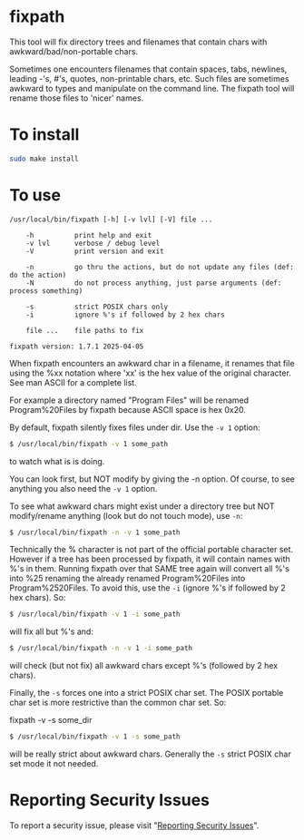 # fixpath

This tool will fix directory trees and filenames that contain
chars with awkward/bad/non-portable chars.

Sometimes one encounters filenames that contain spaces, tabs,
newlines, leading -'s, #'s, quotes, non-printable chars, etc.
Such files are sometimes awkward to types and manipulate on
the command line.  The fixpath tool will rename those files to
'nicer' names.


# To install

```sh
sudo make install
```


# To use

```
/usr/local/bin/fixpath [-h] [-v lvl] [-V] file ...

    -h          print help and exit
    -v lvl      verbose / debug level
    -V          print version and exit

    -n          go thru the actions, but do not update any files (def: do the action)
    -N          do not process anything, just parse arguments (def: process something)

    -s          strict POSIX chars only
    -i          ignore %'s if followed by 2 hex chars

    file ...    file paths to fix

fixpath version: 1.7.1 2025-04-05
```

When fixpath encounters an awkward char in a filename, it
renames that file using the %xx notation where 'xx' is the
hex value of the original character.  See man ASCII for a
complete list.

For example a directory named "Program Files" will be renamed
Program%20Files by fixpath because ASCII space is hex 0x20.

By default, fixpath silently fixes files under dir.  Use the `-v 1` option:

```sh
$ /usr/local/bin/fixpath -v 1 some_path
```

to watch what is is doing.

You can look first, but NOT modify by giving the -n option.
Of course, to see anything you also need the `-v 1` option.

To see what awkward chars might exist under a directory tree
but NOT modify/rename anything (look but do not touch mode), use `-n`:

```sh
$ /usr/local/bin/fixpath -n -v 1 some_path
```

Technically the % character is not part of the official
portable character set.  However if a tree has been
processed by fixpath, it will contain names with %'s in them.
Running fixpath over that SAME tree again will convert all
%'s into %25 renaming the already renamed Program%20Files
into Program%2520Files.  To avoid this, use the `-i` (ignore
%'s if followed by 2 hex chars).  So:

```sh
$ /usr/local/bin/fixpath -v 1 -i some_path
```

will fix all but %'s and:

```sh
$ /usr/local/bin/fixpath -n -v 1 -i some_path
```

will check (but not fix) all awkward chars except %'s
(followed by 2 hex chars).

Finally, the `-s` forces one into a strict POSIX char set.
The POSIX portable char set is more restrictive than the
common char set.  So:

fixpath -v -s some_dir
```sh
$ /usr/local/bin/fixpath -v 1 -s some_path
```

will be really strict about awkward chars.	Generally the
`-s` strict POSIX char set mode it not needed.


# Reporting Security Issues

To report a security issue, please visit "[Reporting Security Issues](https://github.com/lcn2/fixpath/security/policy)".

